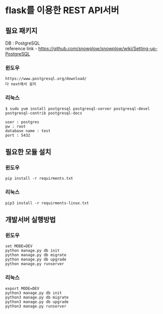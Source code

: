 # flask를 이용한 REST API서버  
## 필요 패키지  
DB : PostgreSQL  
reference link - https://github.com/snowplow/snowplow/wiki/Setting-up-PostgreSQL
### 윈도우
```
https://www.postgresql.org/download/
다 next해서 설치
```
### 리눅스
```
$ sudo yum install postgresql postgresql-server postgresql-devel postgresql-contrib postgresql-docs
```
```
user : postgres
pw : root
database name : test
port : 5432
```
## 필요한 모듈 설치  
### 윈도우
```
pip install -r requirments.txt  
```
### 리눅스  
```
pip3 install -r requirments-linux.txt  
```

## 개발서버 실행방법
### 윈도우
```
set MODE=DEV
python manage.py db init
python manage.py db migrate
python manage.py db upgrade
python manage.py runserver
```
### 리눅스
```
export MODE=DEV
python3 manage.py db init
python3 manage.py db migrate
python3 manage.py db upgrade
python3 manage.py runserver
```

